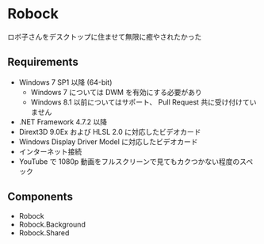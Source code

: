 # Robock

ロボ子さんをデスクトップに住ませて無限に癒やされたかった


## Requirements

* Windows 7 SP1 以降 (64-bit)
  * Windows 7 については DWM を有効にする必要があり
  * Windows 8.1 以前についてはサポート、 Pull Request 共に受け付けていません
* .NET Framework 4.7.2 以降
* Dirext3D 9.0Ex および HLSL 2.0 に対応したビデオカード
* Windows Display Driver Model に対応したビデオカード
* インターネット接続
* YouTube で 1080p 動画をフルスクリーンで見てもカクつかない程度のスペック


## Components

* Robock
* Robock.Background
* Robock.Shared